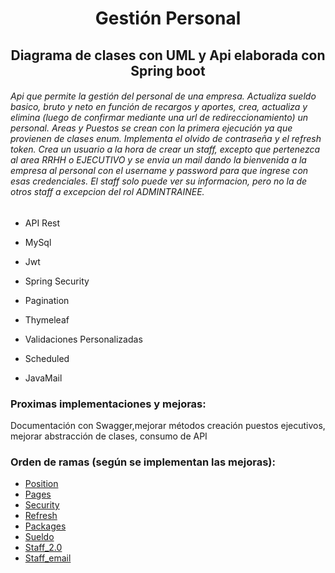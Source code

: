<h1 align="center">Gestión Personal</h1>

<h2 align="center">Diagrama de clases con UML y Api elaborada con Spring boot</h2>
<div class="container">
<h6>Api que permite la gestión del personal de una empresa. Actualiza sueldo basico, bruto y neto en función de recargos y aportes,
 crea, actualiza y elimina (luego de confirmar mediante una url de redireccionamiento) un personal. Areas y Puestos 
 se crean con la primera ejecución ya que provienen de clases enum. Implementa el olvido de contraseña y el refresh token. 
 Crea un usuario a la hora de crear un staff, excepto que pertenezca al area RRHH o EJECUTIVO y se envia un mail dando la bienvenida a la empresa al personal con el username y password para que ingrese con esas credenciales. El staff solo puede ver su informacion, pero no la de otros staff a excepcion del rol ADMINTRAINEE.
</h6>
</div>

- API Rest

- MySql

- Jwt

- Spring Security

- Pagination

- Thymeleaf

- Validaciones Personalizadas

- Scheduled

- JavaMail

<h3 align="left">Proximas implementaciones y mejoras:</h3>

<p>Documentación con Swagger,mejorar métodos creación puestos ejecutivos, 
 mejorar abstracción de clases, consumo de API</p>

<h3 align="left">Orden de ramas (según se implementan las mejoras):</h3>

- [Position](#Position)
- [Pages](#Pages)
- [Security](#Security)
- [Refresh](#Refresh)
- [Packages](#Packages)
- [Sueldo](#Sueldo)
- [Staff_2.0](#Staff_2.0)
- [Staff_email](#Staff_email)
